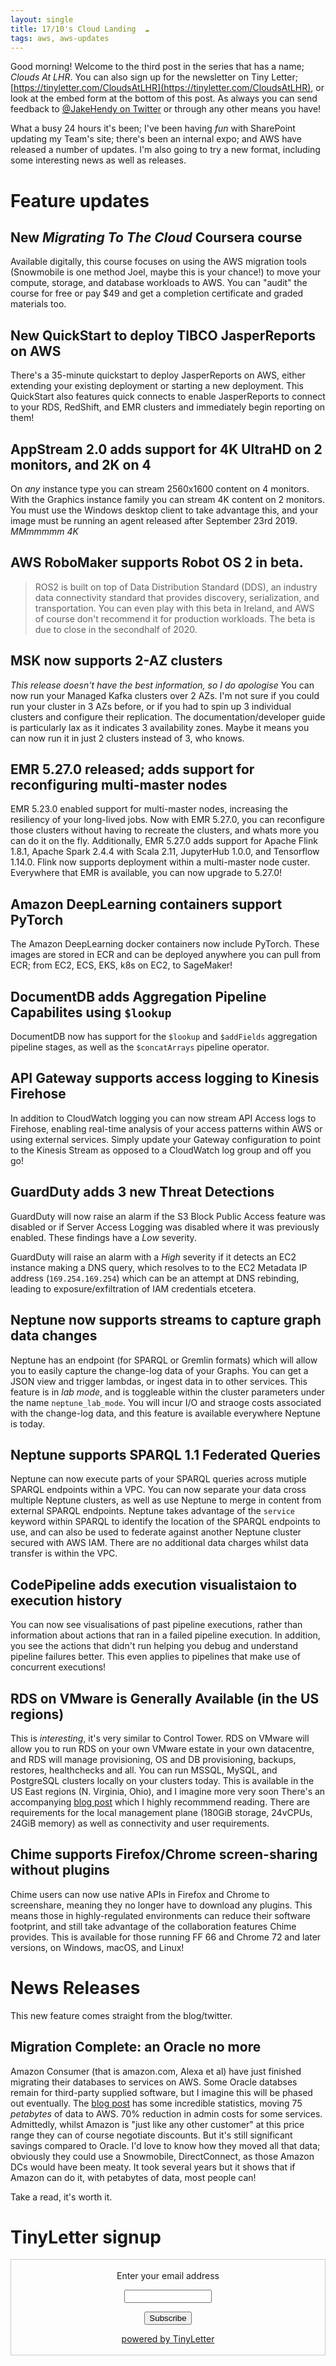 ```yaml
---
layout: single
title: 17/10's Cloud Landing  ☁
tags: aws, aws-updates
---
```


Good morning! Welcome to the third post in the series that has a name; _Clouds At LHR_. You can also sign up for the newsletter on Tiny Letter; [https://tinyletter.com/CloudsAtLHR](https://tinyletter.com/CloudsAtLHR), or look at the embed form at the bottom of this post. As always you can send feedback to [@JakeHendy on Twitter](https://twitter.com/JakeHendy) or through any other means you have!

What a busy 24 hours it's been; I've been having _fun_ with SharePoint updating my Team's site; there's been an internal expo; and AWS have released a number of updates. I'm also going to try a new format, including some interesting news as well as releases. 

# Feature updates

## New _Migrating To The Cloud_ Coursera course
Available digitally, this course focuses on using the AWS migration tools (Snowmobile is one method Joel, maybe this is your chance!) to move your compute, storage, and database workloads to AWS. You can "audit" the course for free or pay $49 and get a completion certificate and graded materials too.  

## New QuickStart to deploy TIBCO JasperReports on AWS
There's a 35-minute quickstart to deploy JasperReports on AWS, either extending your existing deployment or starting a new deployment. 
This QuickStart also features quick connects to enable JasperReports to connect to your RDS, RedShift, and EMR clusters and immediately begin reporting on them!

## AppStream 2.0 adds support for 4K UltraHD on 2 monitors, and 2K on 4
On _any_ instance type you can stream 2560x1600 content on 4 monitors. With the Graphics instance family you can stream 4K content on 2 monitors. You must use the Windows desktop client to take advantage this, and your image must be running an agent released after September 23rd 2019. 
_MMmmmmm 4K_

## AWS RoboMaker supports Robot OS 2 in beta. 
> ROS2 is built on top of Data Distribution Standard (DDS), an industry data connectivity standard that provides discovery, serialization, and transportation.
You can even play with this beta in Ireland, and AWS of course don't recommend it for production workloads. The beta is due to close in the secondhalf of 2020.

## MSK now supports 2-AZ clusters
_This release doesn't have the best information, so I do apologise_
You can now run your Managed Kafka clusters over 2 AZs.
I'm not sure if you could run your cluster in 3 AZs before, or if you had to spin up 3 individual clusters and configure their replication.
The documentation/developer guide is particularly lax as it indicates 3 availability zones. 
Maybe it means you can now run it in just 2 clusters instead of 3, who knows. 

## EMR 5.27.0 released; adds support for reconfiguring multi-master nodes
EMR 5.23.0 enabled support for multi-master nodes, increasing the resiliency of your long-lived jobs. 
Now with EMR 5.27.0, you can reconfigure those clusters without having to recreate the clusters, and whats more you can do it on the fly. 
Additionally, EMR 5.27.0 adds support for Apache Flink 1.8.1, Apache Spark 2.4.4 with Scala 2.11, JupyterHub 1.0.0, and Tensorflow 1.14.0. Flink now supports deployment within a multi-master node custer.
Everywhere that EMR is available, you can now upgrade to 5.27.0!

## Amazon DeepLearning containers support PyTorch
The Amazon DeepLearning docker containers now include PyTorch. These images are stored in ECR and can be deployed anywhere you can pull from ECR; from EC2, ECS, EKS, k8s on EC2, to SageMaker! 

## DocumentDB adds Aggregation Pipeline Capabilites using `$lookup`
DocumentDB now has support for the `$lookup` and `$addFields` aggregation pipeline stages, as well as the `$concatArrays` pipeline operator. 

## API Gateway supports access logging to Kinesis Firehose
In addition to CloudWatch logging you can now stream API Access logs to Firehose, enabling real-time analysis of your access patterns within AWS or using external services. Simply update your Gateway configuration to point to the Kinesis Stream as opposed to a CloudWatch log group and off you go!

## GuardDuty adds 3 new Threat Detections
GuardDuty will now raise an alarm if the S3 Block Public Access feature was disabled or if Server Access Logging was disabled where it was previously enabled. These findings have a _Low_ severity.

GuardDuty will raise an alarm with a _High_ severity if it detects an EC2 instance making a DNS query, which resolves to to the EC2 Metadata IP address (`169.254.169.254`) which can be an attempt at DNS rebinding, leading to exposure/exfiltration of IAM credentials etcetera.

## Neptune now supports streams to capture graph data changes
Neptune has an endpoint (for SPARQL or Gremlin formats) which will allow you to easily capture the change-log data of your Graphs. You can get a JSON view and trigger lambdas, or ingest data in to other services. This feature is in _lab mode_, and is toggleable within the cluster parameters under the name `neptune_lab_mode`. 
You will incur I/O and straoge costs associated with the change-log data, and this feature is available everywhere Neptune is today.

## Neptune supports SPARQL 1.1 Federated Queries
Neptune can now execute parts of your SPARQL queries across mutiple SPARQL endpoints within a VPC. 
You can now separate your data cross multiple Neptune clusters, as well as use Neptune to merge in content from external SPARQL endpoints. Neptune takes advantage of the `service` keyword within SPARQL to identify the location of the SPARQL endpoints to use, and can also be used to federate against another Neptune cluster secured with AWS IAM.
There are no additional data charges whilst data transfer is within the VPC. 

## CodePipeline adds execution visualistaion to execution history
You can now see visualisations of past pipeline executions, rather than information about actions that ran in a failed pipeline execution. In addition, you see the actions that didn't run helping you debug and understand pipeline failures better. 
This even applies to pipelines that make use of concurrent executions!

## RDS on VMware is Generally Available (in the US regions)
This is *interesting*, it's very similar to Control Tower.
RDS on VMware will allow you to run RDS on your own VMware estate in your own datacentre, and RDS will manage provisioning, OS and DB provisioning, backups, restores, healthchecks and all. You can run MSSQL, MySQL, and PostgreSQL clusters locally on your clusters today.
This is available in the US East regions (N. Virginia, Ohio), and I imagine more very soon
There's an accompanying [blog post](https://aws.amazon.com/blogs/aws/now-available-amazon-relational-database-service-rds-on-vmware/) which I highly recommmend reading. 
There are requirements for the local management plane (180GiB storage, 24vCPUs, 24GiB memory) as well as connectivity and user requirements.

## Chime supports Firefox/Chrome screen-sharing without plugins
Chime users can now use native APIs in Firefox and Chrome to screenshare, meaning they no longer have to download any plugins. This means those in highly-regulated environments can reduce their software footprint, and still take advantage of the collaboration features Chime provides. This is available for those running FF 66 and Chrome 72 and later versions, on Windows, macOS, and Linux!


# News Releases
This new feature comes straight from the blog/twitter.

## Migration Complete: an Oracle no more
Amazon Consumer (that is amazon.com, Alexa et al) have just finished migrating their databases to services on AWS. Some Oracle databses remain for third-party supplied software, but I imagine this will be phased out eventually.
The [blog post](https://aws.amazon.com/blogs/aws/migration-complete-amazons-consumer-business-just-turned-off-its-final-oracle-database/) has some incredible statistics, moving 75 *_petabytes_* of data to AWS. 70% reduction in admin costs for some services.
Admittedly, whilst Amazon is "just like any other customer" at this price range they can of course negotiate discounts. But it's still significant savings compared to Oracle. 
I'd love to know how they moved all that data; obviously they could use a Snowmobile, DirectConnect, as those Amazon DCs would have been meaty. It took several years but it shows that if Amazon can do it, with petabytes of data, most people can!

Take a read, it's worth it.

# TinyLetter signup

<form style="border:1px solid #ccc;padding:3px;text-align:center;" action="https://tinyletter.com/CloudsAtLHR" method="post" target="popupwindow" onsubmit="window.open('https://tinyletter.com/CloudsAtLHR', 'popupwindow', 'scrollbars=yes,width=800,height=600');return true"><p><label for="tlemail">Enter your email address</label></p><p><input type="text" style="width:140px" name="email" id="tlemail" /></p><input type="hidden" value="1" name="embed"/><input type="submit" value="Subscribe" /><p><a href="https://tinyletter.com" target="_blank">powered by TinyLetter</a></p></form>
